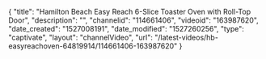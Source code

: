 {
    "title": "Hamilton Beach Easy Reach 6-Slice Toaster Oven with Roll-Top Door",
    "description": "",
    "channelid": "114661406",
    "videoid": "163987620",
    "date_created": "1527008191",
    "date_modified": "1527260256",
    "type": "captivate",
    "layout": "channelVideo",
    "url": "\/latest-videos\/hb-easyreachoven-64819914\/114661406-163987620"
}